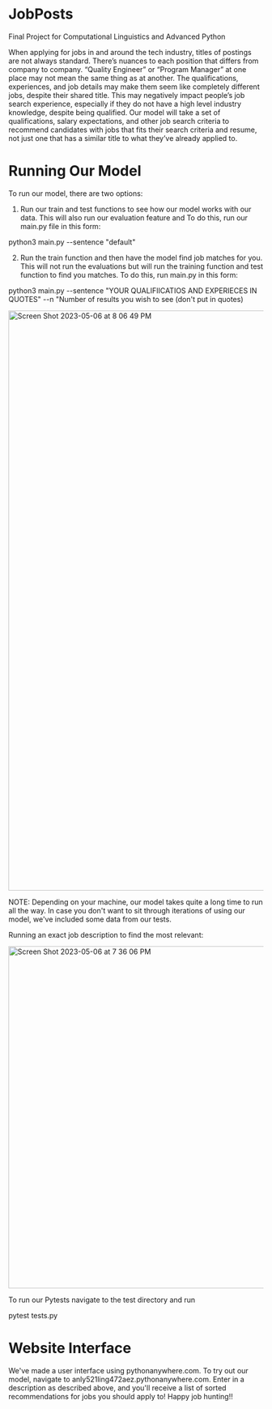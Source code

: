 # JobPosts
Final Project for Computational Linguistics and Advanced Python


When applying for jobs in and around the tech industry, titles of postings are not always standard. There’s nuances to each position that differs from company to company. “Quality Engineer” or “Program Manager” at one place may not mean the same thing as at another. The qualifications, experiences, and job details may make them seem like completely different jobs, despite their shared title. This may negatively impact people’s job search experience, especially if they do not have a high level industry knowledge, despite being qualified. Our model will take a set of qualifications, salary expectations, and other job search criteria to recommend candidates with jobs that fits their search criteria and resume, not just one that has a similar title to what they’ve already applied to.

# Running Our Model

To run our model, there are two options: 

1. Run our train and test functions to see how our model works with our data. This will also run our evaluation feature and To do this, run our main.py file in this form:

python3 main.py --sentence "default"

2. Run the train function and then have the model find job matches for you. This will not run the evaluations but will run the training function and test function to find you matches. To do this, run main.py in this form:

python3 main.py --sentence "YOUR QUALIFIICATIOS AND EXPERIECES IN QUOTES" --n "Number of results you wish to see (don't put in quotes)

<img width="1146" alt="Screen Shot 2023-05-06 at 8 06 49 PM" src="https://user-images.githubusercontent.com/91433035/236651231-f0261b11-2e64-438b-95b6-715f92121878.png">

NOTE: Depending on your machine, our model takes quite a long time to run all the way. In case you don't want to sit through iterations of using our model, we've included some data from our tests.

Running an exact job description to find the most relevant:

<img width="676" alt="Screen Shot 2023-05-06 at 7 36 06 PM" src="https://user-images.githubusercontent.com/91433035/236650492-034b84b9-c22b-4095-9343-329341a2258e.png">


To run our Pytests navigate to the test directory and run

pytest tests.py

# Website Interface

We've made a user interface using pythonanywhere.com. To try out our model, navigate to anly521ling472aez.pythonanywhere.com. Enter in a description as described above, and you'll receive a list of sorted recommendations for jobs you should apply to! Happy job hunting!!



